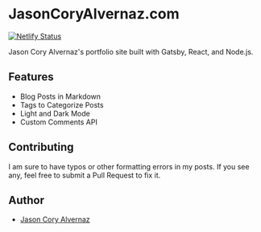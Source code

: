 # JasonCoryAlvernaz.com

[![Netlify Status](https://api.netlify.com/api/v1/badges/00546fed-61b9-46a7-8084-5a0ce75aff49/deploy-status)](https://app.netlify.com/sites/practical-mahavira-fdb325/deploys)

Jason Cory Alvernaz's portfolio site built with Gatsby, React, and Node.js.

## Features

- Blog Posts in Markdown
- Tags to Categorize Posts
- Light and Dark Mode
- Custom Comments API

## Contributing

I am sure to have typos or other formatting errors in my posts. If you see any, feel free to submit a Pull Request to fix it.

## Author

- [Jason Cory Alvernaz](https://jasoncoryalvernaz.com)
